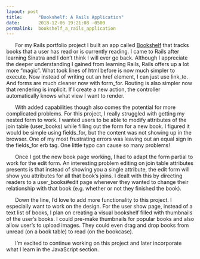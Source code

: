 ```yaml
---
layout: post
title:      "Bookshelf: A Rails Application"
date:       2018-12-06 19:21:08 -0500
permalink:  bookshelf_a_rails_application
---
```


&nbsp;&nbsp;&nbsp;&nbsp;&nbsp;&nbsp;For my Rails portfolio project I built an app called [Bookshelf](https://github.com/Madeline-Stark/Bookshelf) that tracks books that a user has read or is currently reading. I came to Rails after learning Sinatra and I don’t think I will ever go back. Although I appreciate the deeper understanding I gained from learning Rails, Rails offers up a lot more “magic”. What took lines of html before is now much simpler to execute. Now instead of writing out an href element, I can just use link_to. And forms are much cleaner now with form_for. Routing is also simpler now that rendering is implicit. If I create a new action, the controller automatically knows what view I want to render.  

&nbsp;&nbsp;&nbsp;&nbsp;&nbsp;&nbsp;With added capabilities though also comes the potential for more complicated problems. For this project, I really struggled with getting my nested form to work. I wanted users to be able to modify attributes of the join table (user_books) while filling out the form for a new book. I figured it would be simple using fields_for, but the content was not showing up in the browser. One of my most frustrating errors was leaving out an equal sign in the fields_for erb tag. One little typo can cause so many problems! 

&nbsp;&nbsp;&nbsp;&nbsp;&nbsp;&nbsp;Once I got the new book page working, I had to adapt the form partial to work for the edit form. An interesting problem editing on join table attributes presents is that instead of showing you a single attribute, the edit form will show you attributes for all that book’s joins. I dealt with this by directing readers to a user_books#edit page whenever they wanted to change their relationship with that book (e.g. whether or not they finished the book). 

&nbsp;&nbsp;&nbsp;&nbsp;&nbsp;&nbsp;Down the line, I’d love to add more functionality to this project. I especially want to work on the design. For the user show page, instead of a text list of books, I plan on creating a visual bookshelf filled with thumbnails of the user’s books. I could pre-make thumbnails for popular books and also allow user’s to upload images. They could even drag and drop books from unread (on a book table) to read (on the bookcase). 

&nbsp;&nbsp;&nbsp;&nbsp;&nbsp;&nbsp;I’m excited to continue working on this project and later incorporate what I learn in the JavaScript section.  
